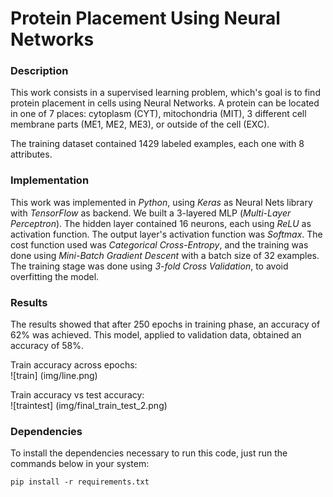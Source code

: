 # Protein Placement Using Neural Networks  

### Description  

This work consists in a supervised learning problem, which's goal is to find protein placement in cells using Neural Networks. A protein can be located in one of 7 places: cytoplasm (CYT), mitochondria (MIT), 3 different cell membrane parts (ME1, ME2, ME3), or outside of the cell (EXC).  

The training dataset contained 1429 labeled examples, each one with 8 attributes.  

### Implementation   

This work was implemented in _Python_, using _Keras_ as Neural Nets library with _TensorFlow_ as backend. We built a 3-layered MLP (_Multi-Layer Perceptron_). The hidden layer contained 16 neurons, each using _ReLU_ as activation function. The output layer's activation function was _Softmax_. The cost function used was _Categorical Cross-Entropy_, and the training was done using _Mini-Batch Gradient Descent_ with a batch size of 32 examples. The training stage was done using _3-fold Cross Validation_, to avoid overfitting the model.   

### Results  

The results showed that after 250 epochs in training phase, an accuracy of 62% was achieved. This model, applied to validation data, obtained an accuracy of 58%.   

Train accuracy across epochs:  
![train] (img/line.png)  

Train accuracy vs test accuracy:  
![traintest] (img/final_train_test_2.png)  

### Dependencies  

To install the dependencies necessary to run this code, just run the commands below in your system:

```  
pip install -r requirements.txt  
```  
